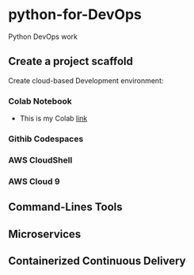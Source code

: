 # python-for-DevOps
Python DevOps work

## Create a project scaffold
Create cloud-based Development environment:
### Colab Notebook
* This is my Colab [link](https://colab.research.google.com/drive/1QOFN36F90PKyUcFbtFFulNIt-dZAQGgP#scrollTo=dSvAQCTm7iR3&line=1&uniqifier=1)
### Githib Codespaces
### AWS CloudShell
### AWS Cloud 9

## Command-Lines Tools
## Microservices
## Containerized Continuous Delivery
